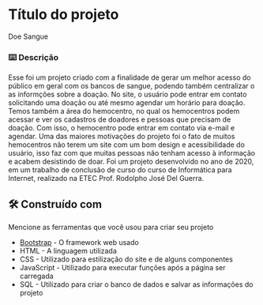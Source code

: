# Título do projeto

Doe Sangue

### ⌨️ Descrição

Esse foi um projeto criado com a finalidade de gerar um melhor acesso do público em geral com os bancos de sangue, podendo também centralizar o as informções sobre a doação. No site, o usuário pode entrar em contato solicitando uma doação ou até mesmo agendar um horário para doação. Temos também a área do hemocentro, no qual os hemocentros podem acessar e ver os cadastros de doadores e pessoas que precisam de doação. Com isso, o hemocentro pode entrar em contato via e-mail e agendar. 
Uma das maiores motivações do projeto foi o fato de muitos hemocentros não terem um site com um bom design e acessibilidade do usuário, isso faz com que muitas pessoas não tenham acesso à informação e acabem desistindo de doar.
Foi um projeto desenvolvido no ano de 2020, em um trabalho de conclusão de curso do curso de Informática para Internet, realizado na ETEC Prof. Rodolpho José Del Guerra.

## 🛠️ Construído com

Mencione as ferramentas que você usou para criar seu projeto

* [Bootstrap](https://getbootstrap.com/) - O framework web usado
* HTML        - A linguagem utilizada
* CSS         - Utilizado para estilização do site e de alguns componentes
* JavaScript  - Utilizado para executar funções após a página ser carregada
* SQL         - Utilizado para criar o banco de dados e salvar as informações do projeto
